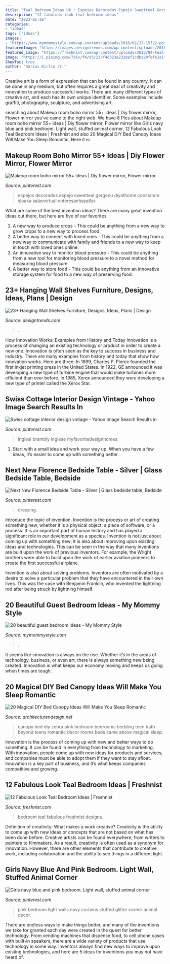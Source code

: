 ```yaml
---
title: "Teal Bedroom Ideas Uk : Espejos Decorados Espejo Sweetteal Gorgeou Diyathome Constance Sloaka Salaovirtual Enteresanhayatlar"
description: "12 fabulous look teal bedroom ideas"
date: "2023-01-26"
categories:
- "ideas"
tags: ["ideas"]
images:
- "https://www.mymommystyle.com/wp-content/uploads/2016/02/17-15722-post/guest-bedroom-7.jpg"
featuredImage: "https://images.designtrends.com/wp-content/uploads/2016/03/02121357/Kids-Bedroom-Wall-Hanging-Shelves.jpg"
featured_image: "https://freshnist.com/wp-content/uploads/2013/04/teal-bedroom-9.jpg"
image: "https://i.pinimg.com/736x/f4/d3/23/f4d323e2320af1cdba20fef61a1f1412.jpg"
ShowToc: true
author: "Darius Kirlin Jr."
---
```



Creative art is a form of expression that can be found in any country. It can be done in any medium, but often requires a great deal of creativity and innovation to produce successful works. There are many different types of creative art, and each has its own unique identifier. Some examples include graffiti, photography, sculpture, and advertising art.

	

		
searching about Makeup room boho mirror 55+ ideas | Diy flower mirror, Flower mirror you've came to the right web. We have 8 Pics about Makeup room boho mirror 55+ ideas | Diy flower mirror, Flower mirror like Girls navy blue and pink bedroom. Light wall, stuffed animal corner, 12 Fabulous Look Teal Bedroom Ideas | Freshnist and also 20 Magical DIY Bed Canopy Ideas Will Make You Sleep Romantic. Here it is:
		
    
## Makeup Room Boho Mirror 55+ Ideas | Diy Flower Mirror, Flower Mirror

<img loading=lazy src="https://i.pinimg.com/736x/5c/a9/9c/5ca99c47a6fad888877268273f7e1853.jpg" onerror="this.onerror=null;this.src='https://tse1.mm.bing.net/th?id=OIP.B12VB8MXx0N7DLjmNJe4VAAAAA&amp;pid=15.1';" alt="Makeup room boho mirror 55+ ideas | Diy flower mirror, Flower mirror">

_Source: pinterest.com_

>espejos decorados espejo sweetteal gorgeou diyathome constance sloaka salaovirtual enteresanhayatlar. 

	

What are some of the best invention ideas?
There are many great invention ideas out there, but here are five of our favorites. 
1. A new way to produce crops - This could be anything from a new way to grow crops to a new way to process food. 
2. A better way to connect with loved ones - This could be anything from a new way to communicate with family and friends to a new way to keep in touch with loved ones online. 
3. An innovative way to monitor blood pressure - This could be anything from a new tool for monitoring blood pressure to a novel method for measuring blood pressure. 
4. A better way to store food - This could be anything from an innovative storage system for food to a new way of preserving food. 

    
## 23+ Hanging Wall Shelves Furniture, Designs, Ideas, Plans | Design

<img loading=lazy src="https://images.designtrends.com/wp-content/uploads/2016/03/02121357/Kids-Bedroom-Wall-Hanging-Shelves.jpg" onerror="this.onerror=null;this.src='https://tse2.mm.bing.net/th?id=OIP.pZpNAcuIHxr37I8TG-gH7wHaJ4&amp;pid=15.1';" alt="23+ Hanging Wall Shelves Furniture, Designs, Ideas, Plans | Design">

_Source: designtrends.com_

>. 

	

How Innovation Works: Examples from History and Today
Innovation is a process of changing an existing technology or product in order to create a new one. Innovation is often seen as the key to success in business and industry. There are many examples from history and today that show how innovation works. Here are three: 
In 1899, Charles P. Pierce founded the first inkjet printing press in the United States.
In 1922, GE announced it was developing a new type of turbine engine that would make turbines more efficient than ever before. 
In 1985, Xerox announced they were developing a new type of printer called the Xerox Star.

    
## Swiss Cottage Interior Design Vintage - Yahoo Image Search Results In

<img loading=lazy src="https://i.pinimg.com/736x/f4/d3/23/f4d323e2320af1cdba20fef61a1f1412.jpg" onerror="this.onerror=null;this.src='https://tse2.mm.bing.net/th?id=OIP.aDvd2otHBU_BzzM2XwdjwgHaJ4&amp;pid=15.1';" alt="Swiss cottage interior design vintage - Yahoo Image Search Results in">

_Source: pinterest.com_

>inglesi brambly inglese myfavoritedesignhomes. 

	

1. Start with a small idea and work your way up. When you have a few ideas, it’s easier to come up with something better.

    
## Next New Florence Bedside Table - Silver | Glass Bedside Table, Bedside

<img loading=lazy src="https://i.pinimg.com/736x/25/99/22/259922f2729a199f5f516d8c7b27cd70.jpg" onerror="this.onerror=null;this.src='https://tse2.mm.bing.net/th?id=OIP.y9gbB1Zu-lOCLLr8vixTKgHaLH&amp;pid=15.1';" alt="Next New Florence Bedside Table - Silver | Glass bedside table, Bedside">

_Source: pinterest.com_

>dressing. 

	

Introduce the topic of invention.
Invention is the process or art of creating something new, whether it is a physical object, a piece of software, or a process. It is an important part of human history and has played a significant role in our development as a species.
Invention is not just about coming up with something new; it is also about improving upon existing ideas and technologies. This can be seen in the way that many inventions are built upon the work of previous inventors. For example, the Wright brothers were able to build upon the work of earlier aviation pioneers to create the first successful airplane.

Invention is also about solving problems. Inventors are often motivated by a desire to solve a particular problem that they have encountered in their own lives. This was the case with Benjamin Franklin, who invented the lightning rod after being struck by lightning himself.

    
## 20 Beautiful Guest Bedroom Ideas - My Mommy Style

<img loading=lazy src="https://www.mymommystyle.com/wp-content/uploads/2016/02/17-15722-post/guest-bedroom-7.jpg" onerror="this.onerror=null;this.src='https://tse2.mm.bing.net/th?id=OIP.FREtFe5P-TcfXePk6T-ciQHaLH&amp;pid=15.1';" alt="20 beautiful guest bedroom ideas - My Mommy Style">

_Source: mymommystyle.com_

>. 

	

It seems like innovation is always on the rise. Whether it’s in the areas of technology, business, or even art, there is always something new being created. Innovation is what keeps our economy moving and keeps us going when times are tough.

    
## 20 Magical DIY Bed Canopy Ideas Will Make You Sleep Romantic

<img loading=lazy src="http://cdn.architecturendesign.net/wp-content/uploads/2015/07/AD-DIY-Bed-Canopy-18.jpg" onerror="this.onerror=null;this.src='https://tse1.mm.bing.net/th?id=OIP.AKjCfW2kRfPpCNHvgzt2rgHaJ7&amp;pid=15.1';" alt="20 Magical DIY Bed Canopy Ideas Will Make You Sleep Romantic">

_Source: architecturendesign.net_

>canopy bed diy zebra pink bedroom bedrooms bedding teen bath beyond teens romantic decor rooms beds came above magical sleep. 

	

Innovation is the process of coming up with new and better ways to do something. It can be found in everything from technology to marketing. With innovation, people come up with new ideas for products and services, and companies must be able to adopt them if they want to stay afloat. Innovation is a key part of business, and it’s what keeps companies competitive and growing.

    
## 12 Fabulous Look Teal Bedroom Ideas | Freshnist

<img loading=lazy src="https://freshnist.com/wp-content/uploads/2013/04/teal-bedroom-9.jpg" onerror="this.onerror=null;this.src='https://tse2.mm.bing.net/th?id=OIP.YgW6JHQsbz4kjH4s6DwsoQHaKR&amp;pid=15.1';" alt="12 Fabulous Look Teal Bedroom Ideas | Freshnist">

_Source: freshnist.com_

>bedroom teal fabulous freshnist designs. 

	

Definition of creativity: What makes a work creative?
Creativity is the ability to come up with new ideas or concepts that are not based on what has been done before. Creative artists can be found everywhere, from writers to painters to filmmakers. As a result, creativity is often used as a synonym for innovation. However, there are other elements that contribute to creative work, including collaboration and the ability to see things in a different light.

    
## Girls Navy Blue And Pink Bedroom. Light Wall, Stuffed Animal Corner

<img loading=lazy src="https://i.pinimg.com/736x/da/c8/be/dac8be4b4fbc883c05cb5982cf600735.jpg" onerror="this.onerror=null;this.src='https://tse2.mm.bing.net/th?id=OIP.rPxVupJjOULwnKkkBnAk9QHaNK&amp;pid=15.1';" alt="Girls navy blue and pink bedroom. Light wall, stuffed animal corner">

_Source: pinterest.com_

>pink bedroom light walls navy curtains stuffed glitter corner animal decor. 

	

There are endless ways to make things better, and many of the inventions we take for granted each day were created in the quest for better technology. From vending machines that dispense food, to cell phone cases with built-in speakers, there are a wide variety of products that use technology in some way. inventors always find new ways to improve upon existing technologies, and here are 5 ideas for inventions you may not have heard of.

